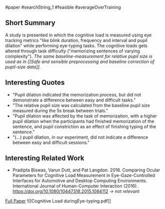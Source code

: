 #paper #searchString_1 #feasible #averageOverTraining

## Short Summary ##
A study is presented in which the cognitive load is measured using eye tracking metrics "like blink duration, frequency and interval and pupil dilation" while performing eye-typing tasks. The cognitive loads gets altered through task difficulty ("memorizing sentences of varying complexity").
*The same baseline-measurement for relative pupil size is used as in [[Safe and sensible preprocessing and baseline correction of pupil-size data]].*

## Interesting Quotes ##
- "Pupil dilation indicated the memorization process, but did not demonstrate a difference between easy and difficult tasks."
- "The relative pupil size was calculated from the baseline pupil size measured during the 5s break between trials."
- "Pupil dilation was affected by the task of memorization, with a higher pupil dilation when the participants had finished memorization of the sentence, and pupil constriction as an effect of finishing typing of the sentence."
- "(...) pupil dilation, in our experiment, did not indicate a difference between easy and difficult sessions."

## Interesting Related Work ##
- Pradipta Biswas, Varun Dutt, and Pat Langdon. 2016. Comparing Ocular Parameters for Cognitive Load Measurement in Eye-Gaze-Controlled Interfaces for Automotive and Desktop Computing Environments. International Journal of Human-Computer Interaction (2016). https://doi.org/10.1080/10447318.2015.1084112
  *-> not relevant*

[Full Paper](https://dl.acm.org/doi/10.1145/3379155.3391333) ![[Cognitive Load duringEye-typing.pdf]]